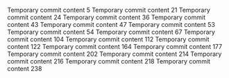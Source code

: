 Temporary commit content 5
Temporary commit content 21
Temporary commit content 24
Temporary commit content 36
Temporary commit content 43
Temporary commit content 47
Temporary commit content 53
Temporary commit content 54
Temporary commit content 67
Temporary commit content 104
Temporary commit content 112
Temporary commit content 122
Temporary commit content 164
Temporary commit content 177
Temporary commit content 202
Temporary commit content 214
Temporary commit content 216
Temporary commit content 218
Temporary commit content 238
